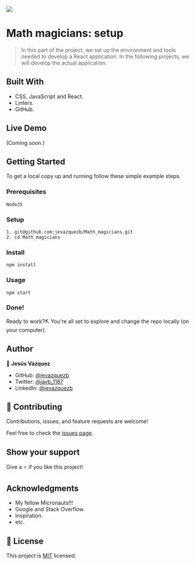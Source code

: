 ![](https://img.shields.io/badge/Microverse-blueviolet)

# Math magicians: setup

> In this part of the project, we set up the environment and tools needed to develop a React application. In the following projects, we will develop the actual application.

## Built With

- CSS, JavaScript and React.
- Linters.
- GitHub.

## Live Demo

(Coming soon.)

## Getting Started

To get a local copy up and running follow these simple example steps.

### Prerequisites

    NodeJS

### Setup

    1. git@github.com:jevazquezb/Math_magicians.git
    2. cd Math_magicians

### Install

    npm install

### Usage

    npm start

### Done!

Ready to work?⛏️ You're all set to explore and change the repo locally (on your computer).

## Author

👤 **Jesús Vázquez**

- GitHub: [@jevazquezb](https://github.com/jevazquezb)
- Twitter: [@javb_1187](https://twitter.com/javb_1187)
- LinkedIn: [@jevazquezb](https://www.linkedin.com/in/jevazquezb)

## 🤝 Contributing

Contributions, issues, and feature requests are welcome!

Feel free to check the [issues page](https://github.com/jevazquezb/Math_magicians/issues).

## Show your support

Give a ⭐️ if you like this project!

## Acknowledgments

- My fellow Micronauts!!!
- Google and Stack Overflow.
- Inspiration.
- etc.

## 📝 License

This project is [MIT](./MIT.md) licensed.
